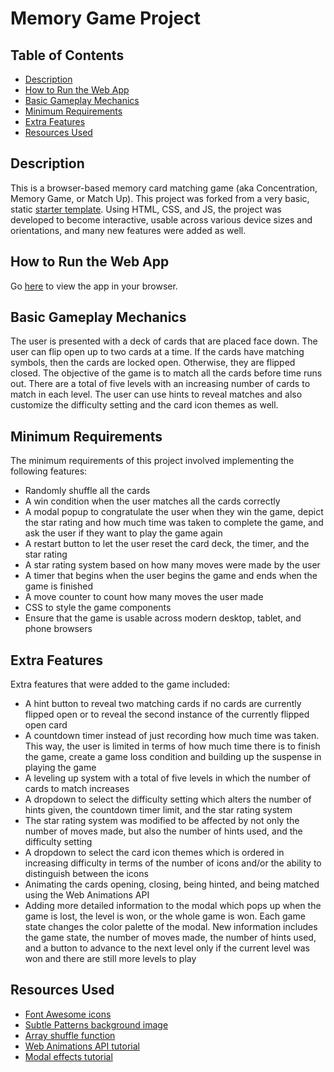 # Memory Game Project

## Table of Contents

* [Description](#description)
* [How to Run the Web App](#how-to-run-the-web-app)
* [Basic Gameplay Mechanics](#basic-gameplay-mechanics)
* [Minimum Requirements](#minimum-requirements)
* [Extra Features](#extra-features)
* [Resources Used](#resources-used)


## Description

This is a browser-based memory card matching game (aka Concentration, Memory Game, or Match Up). This project was forked from a very basic, static [starter template](https://github.com/udacity/fend-project-memory-game). Using HTML, CSS, and JS, the project was developed to become interactive, usable across various device sizes and orientations, and many new features were added as well.

## How to Run the Web App

Go [here](https://nahilmemon.github.io/memory-game/index.html) to view the app in your browser.

## Basic Gameplay Mechanics

The user is presented with a deck of cards that are placed face down. The user can flip open up to two cards at a time. If the cards have matching symbols, then the cards are locked open. Otherwise, they are flipped closed. The objective of the game is to match all the cards before time runs out. There are a total of five levels with an increasing number of cards to match in each level. The user can use hints to reveal matches and also customize the difficulty setting and the card icon themes as well.

## Minimum Requirements

The minimum requirements of this project involved implementing the following features:
* Randomly shuffle all the cards
* A win condition when the user matches all the cards correctly
* A modal popup to congratulate the user when they win the game, depict the star rating and how much time was taken to complete the game, and ask the user if they want to play the game again
* A restart button to let the user reset the card deck, the timer, and the star rating
* A star rating system based on how many moves were made by the user
* A timer that begins when the user begins the game and ends when the game is finished
* A move counter to count how many moves the user made
* CSS to style the game components
* Ensure that the game is usable across modern desktop, tablet, and phone browsers

## Extra Features

Extra features that were added to the game included:
* A hint button to reveal two matching cards if no cards are currently flipped open or to reveal the second instance of the currently flipped open card
* A countdown timer instead of just recording how much time was taken. This way, the user is limited in terms of how much time there is to finish the game, create a game loss condition and building up the suspense in playing the game
* A leveling up system with a total of five levels in which the number of cards to match increases
* A dropdown to select the difficulty setting which alters the number of hints given, the countdown timer limit, and the star rating system
* The star rating system was modified to be affected by not only the number of moves made, but also the number of hints used, and the difficulty setting
* A dropdown to select the card icon themes which is ordered in increasing difficulty in terms of the number of icons and/or the ability to distinguish between the icons
* Animating the cards opening, closing, being hinted, and being matched using the Web Animations API
* Adding more detailed information to the modal which pops up when the game is lost, the level is won, or the whole game is won. Each game state changes the color palette of the modal. New information includes the game state, the number of moves made, the number of hints used, and a button to advance to the next level only if the current level was won and there are still more levels to play

## Resources Used

* [Font Awesome icons](https://fontawesome.com)
* [Subtle Patterns background image](https://www.toptal.com/designers/subtlepatterns/xv/)
* [Array shuffle function](http://stackoverflow.com/a/2450976)
* [Web Animations API tutorial](https://developer.mozilla.org/en-US/docs/Web/API/Web_Animations_API/Using_the_Web_Animations_API)
* [Modal effects tutorial](https://tympanus.net/Development/ModalWindowEffects/)

